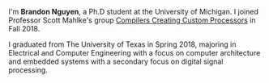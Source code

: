 I'm **Brandon Nguyen**, a Ph.D student at the University of Michigan.
I joined Professor Scott Mahlke's group [Compilers Creating Custom Processors](http://cccp.eecs.umich.edu) in Fall 2018.

I graduated from The University of Texas in Spring 2018, majoring in Electrical and Computer Engineering with
a focus on computer architecture and embedded systems with a secondary focus on digital signal processing.
